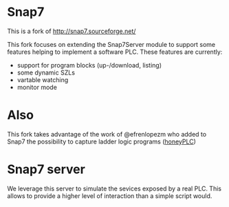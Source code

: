 # Snap7

This is a fork of http://snap7.sourceforge.net/


This fork focuses on extending the Snap7Server module to support some features helping to implement a software PLC.
These features are currently:
* support for program blocks (up-/download, listing)
* some dynamic SZLs
* vartable watching
* monitor mode

# Also 
This fork takes advantage of the work of @efrenlopezm who added to Snap7 the possibility to capture ladder logic programs ([honeyPLC](https://github.com/sefcom/honeyplc))

# Snap7 server
We leverage this server to simulate the sevices exposed by a real PLC. This allows to provide a higher level of interaction than a simple script would. 
